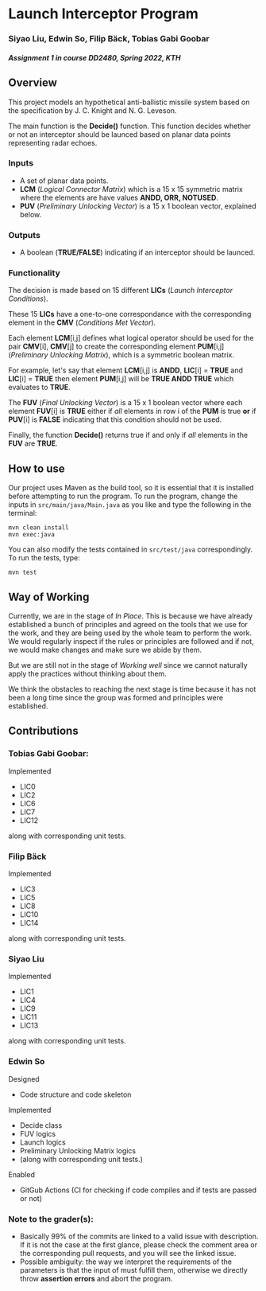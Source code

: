 # Launch Interceptor Program
### Siyao Liu, Edwin So, Filip Bäck, Tobias Gabi Goobar
#### *Assignment 1 in course DD2480, Spring 2022, KTH*
## Overview
This project models an hypothetical anti-ballistic missile system based on the specification by J. C. Knight and N. G. Leveson.

The main function is the **Decide()** function.
This function decides whether or not an interceptor should be launced based on planar data points representing radar echoes.
### Inputs
- A set of planar data points.
- **LCM** (*Logical Connector Matrix*) which is a 15 x 15 symmetric matrix where the elements are have values **ANDD, ORR, NOTUSED**.
- **PUV** (*Preliminary Unlocking Vector*) is a 15 x 1 boolean vector, explained below.

### Outputs
- A boolean (**TRUE/FALSE**) indicating if an interceptor should be launced.

### Functionality

The decision is made based on 15 different **LICs** (*Launch Interceptor Conditions*).

These 15 **LICs** have a one-to-one correspondance with the corresponding element in the **CMV** (*Conditions Met Vector*).

Each element **LCM**[i,j] defines what logical operator should be used for the pair **CMV**[i], **CMV**[j] to create the corresponding element **PUM**[i,j] (*Preliminary Unlocking Matrix*), which is a symmetric boolean matrix.

For example, let's say that element **LCM**[i,j] is **ANDD**, **LIC**[i] = **TRUE** and **LIC**[i] = **TRUE** then element **PUM**[i,j] will be **TRUE ANDD TRUE** which evaluates to **TRUE**.

The **FUV** (*Final Unlocking Vector*) is a 15 x 1 boolean vector where each element **FUV**[i] is **TRUE** either if *all* elements in row i of the **PUM** is true **or** if **PUV**[i] is **FALSE** indicating that this condition should not be used.

Finally, the function **Decide()** returns true if and only if *all* elements in the **FUV** are **TRUE**.

## How to use
Our project uses Maven as the build tool, so it is essential that it is installed before attempting to run the program.
To run the program, change the inputs in `src/main/java/Main.java` as you like and type the following in the terminal:
```
mvn clean install
mvn exec:java
```
You can also modify the tests contained in `src/test/java` correspondingly. To run the tests, type:
```
mvn test
```

## Way of Working
Currently, we are in the stage of *In Place*. This is because we have already established a bunch of principles and agreed on the tools that we use for the work, and they are being used by the whole team to perform the work. We would regularly inspect if the rules or principles are followed and if not, we would make changes and make sure we abide by them.

But we are still not in the stage of *Working well* since we cannot naturally apply the practices without thinking about them.

We think the obstacles to reaching the next stage is time because it has not been a long time since the group was formed and principles were established.

## Contributions

### Tobias Gabi Goobar:
Implemented
- LIC0
- LIC2
- LIC6
- LIC7
- LIC12

along with corresponding unit tests.

### Filip Bäck
Implemented
- LIC3
- LIC5
- LIC8
- LIC10
- LIC14

along with corresponding unit tests.

### Siyao Liu
Implemented
- LIC1
- LIC4
- LIC9
- LIC11
- LIC13

along with corresponding unit tests.

### Edwin So
Designed
- Code structure and code skeleton

Implemented
- Decide class
- FUV logics
- Launch logics
- Preliminary Unlocking Matrix logics
- (along with corresponding unit tests.)

Enabled
- GitGub Actions (CI for checking if code compiles and if tests are passed or not)

### Note to the grader(s):
- Basically 99% of the commits are linked to a valid issue with description. If it is not the case at the first glance, please check the comment area or the corresponding pull requests, and you will see the linked issue.
- Possible ambiguity: the way we interpret the requirements of the parameters is that the input of must fulfill them, otherwise we directly throw **assertion errors** and abort the program.

